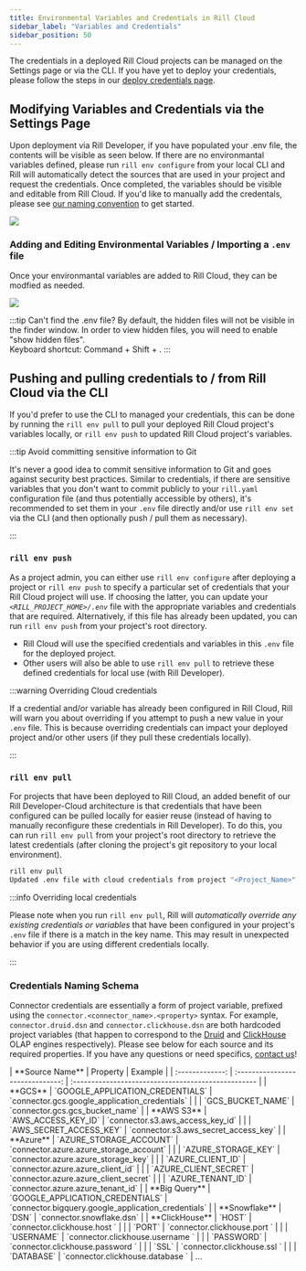 ```yaml
---
title: Environmental Variables and Credentials in Rill Cloud
sidebar_label: "Variables and Credentials"
sidebar_position: 50
---
```

<!-- WARNING: There are links to this page in source code. If you move it, find and replace the links and consider adding a redirect in docusaurus.config.js. -->

The credentials in a deployed Rill Cloud projects can be managed on the Settings page or via the CLI. If you have yet to deploy your credentials, please follow the steps in our [deploy credentials page](/deploy/deploy-credentials#configure-environmental-variables-and-credentials-for-rill-cloud). 

## Modifying Variables and Credentials via the Settings Page
Upon deployment via Rill Developer, if you have populated your .env file, the contents will be visible as seen below. If there are no environmantal variables defined, please run `rill env configure` from your local CLI and Rill will automatically detect the sources that are used in your project and request the credentials. Once completed, the variables should be visible and editable from Rill Cloud. If you'd like to manually add the credentals, please see [our naming convention](#credentials-naming-schema) to get started. 

<img src = '/img/tutorials/admin/env-var-ui.png' class='rounded-gif' />
<br />


### Adding and Editing Environmental Variables / Importing a `.env` file
Once your environmantal variables are added to Rill Cloud, they can be modfied as needed.


<img src = '/img/manage/var-and-creds/add-variable.png' class='rounded-gif' />
<br />

:::tip Can't find the .env file?
By default, the hidden files will not be visible in the finder window. In order to view hidden files, you will need to enable "show hidden files".  
Keyboard shortcut: Command + Shift + .
:::

## Pushing and pulling credentials to / from Rill Cloud via the CLI

If you'd prefer to use the CLI to managed your credentials, this can be done by running the `rill env pull` to pull your deployed Rill Cloud project's variables locally, or `rill env push` to updated Rill Cloud project's variables.

:::tip Avoid committing sensitive information to Git

It's never a good idea to commit sensitive information to Git and goes against security best practices. Similar to credentials, if there are sensitive variables that you don't want to commit publicly to your `rill.yaml` configuration file (and thus potentially accessible by others), it's recommended to set them in your `.env` file directly and/or use `rill env set` via the CLI (and then optionally push / pull them as necessary).

:::

### `rill env push`

As a project admin, you can either use `rill env configure` after deploying a project or `rill env push` to specify a particular set of credentials that your Rill Cloud project will use. If choosing the latter, you can update your *`<RILL_PROJECT_HOME>/.env`* file with the appropriate variables and credentials that are required. Alternatively, if this file has already been updated, you can run `rill env push` from your project's root directory.
- Rill Cloud will use the specified credentials and variables in this `.env` file for the deployed project.
- Other users will also be able to use `rill env pull` to retrieve these defined credentials for local use (with Rill Developer).

:::warning Overriding Cloud credentials

If a credential and/or variable has already been configured in Rill Cloud, Rill will warn you about overriding if you attempt to push a new value in your `.env` file. This is because overriding credentials can impact your deployed project and/or other users (if they pull these credentials locally).

:::

### `rill env pull`

For projects that have been deployed to Rill Cloud, an added benefit of our Rill Developer-Cloud architecture is that credentials that have been configured can be pulled locally for easier reuse (instead of having to manually reconfigure these credentials in Rill Developer). To do this, you can run `rill env pull` from your project's root directory to retrieve the latest credentials (after cloning the project's git repository to your local environment).

```bash
rill env pull
Updated .env file with cloud credentials from project "<Project_Name>".
```

:::info Overriding local credentials

Please note when you run `rill env pull`, Rill will *automatically override any existing credentials or variables* that have been configured in your project's `.env` file if there is a match in the key name. This may result in unexpected behavior if you are using different credentials locally.

:::

### Credentials Naming Schema 

Connector credentials are essentially a form of project variable, prefixed using the `connector.<connector_name>.<property>` syntax. For example, `connector.druid.dsn` and `connector.clickhouse.dsn` are both hardcoded project variables (that happen to correspond to the [Druid](/connect/olap/olap-engines/druid) and [ClickHouse](/connect/olap/olap-engines/clickhouse) OLAP engines respectively). Please see below for each source and its required properties. If you have any questions or need specifics, [contact us](../../contact)! 



<div
    style={{
    width: '100%',
    margin: 'auto',
    padding: '20px',
    textAlign: 'center', 
    display: 'flex', 
    justifyContent: 'center',
    alignItems: 'center'
    }}
>
| **Source Name** |             Property             | Example                                             |
| :-------------: | :------------------------------: | :-------------------------------------------------- |
|     **GCS**     | `GOOGLE_APPLICATION_CREDENTIALS` | `connector.gcs.google_application_credentials`      |
|                 |        `GCS_BUCKET_NAME`         | `connector.gcs.gcs_bucket_name`                     |
|   **AWS S3**    |       `AWS_ACCESS_KEY_ID`        | `connector.s3.aws_access_key_id`                    |
|                 |     `AWS_SECRET_ACCESS_KEY`      | `connector.s3.aws_secret_access_key`                |
|    **Azure**    |     `AZURE_STORAGE_ACCOUNT`      | `connector.azure.azure_storage_account`             |
|                 |       `AZURE_STORAGE_KEY`        | `connector.azure.azure_storage_key`                 |
|                 |        `AZURE_CLIENT_ID`         | `connector.azure.azure_client_id`                   |
|                 |      `AZURE_CLIENT_SECRET`       | `connector.azure.azure_client_secret`               |
|                 |        `AZURE_TENANT_ID`         | `connector.azure.azure_tenant_id`                   |
|  **Big Query**  | `GOOGLE_APPLICATION_CREDENTIALS` | `connector.bigquery.google_application_credentials` |
|  **Snowflake**  |              `DSN`               | `connector.snowflake.dsn`                           |
| **ClickHouse**  |              `HOST`              | `connector.clickhouse.host `                        |
|                 |              `PORT`              | `connector.clickhouse.port `                        |
|                 |            `USERNAME`            | `connector.clickhouse.username `                    |
|                 |            `PASSWORD`            | `connector.clickhouse.password `                    |
|                 |              `SSL`               | `connector.clickhouse.ssl `                         |
|                 |            `DATABASE`            | `connector.clickhouse.database `                    |
...

</div>